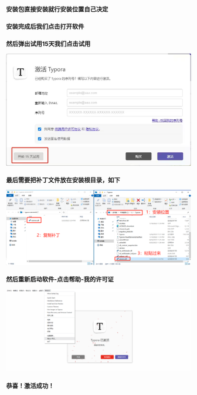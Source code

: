 ### 安装包直接安装就行安装位置自己决定

### 安装完成后我们点击打开软件

### 然后弹出试用15天我们点击试用

![image](assets/2368840-20230826205447778-2003910330.png)

### 最后需要把补丁文件放在安装根目录，如下

![image](assets/2368840-20230826205052824-163955157.png)

### 然后重新启动软件-点击帮助-我的许可证

![image](assets/2368840-20230826205159156-1931085197.png)

### 恭喜！激活成功！